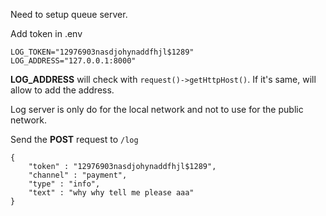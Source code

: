 Need to setup queue server.

Add token in .env

```
LOG_TOKEN="12976903nasdjohynaddfhjl$1289"
LOG_ADDRESS="127.0.0.1:8000"
```

**LOG_ADDRESS** will check with `request()->getHttpHost()`. If it's same, will allow to add the address.

Log server is only do for the local network and not to use for the public network.

Send the **POST** request to `/log`

```
{
	"token" : "12976903nasdjohynaddfhjl$1289",
	"channel" : "payment",
	"type" : "info",
	"text" : "why why tell me please aaa"
}
```
